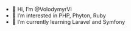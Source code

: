 - 👋 Hi, I’m @VolodymyrVi
- 👀 I’m interested in PHP, Phyton, Ruby
- 🌱 I’m currently learning Laravel and Symfony
<!---
VolodymyrVi/VolodymyrVi is a ✨ special ✨ repository because its `README.md` (this file) appears on your GitHub profile.
You can click the Preview link to take a look at your changes.
--->
